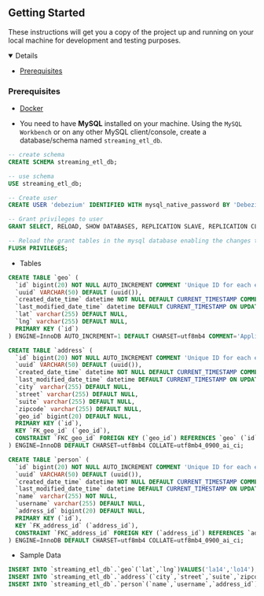 ## Getting Started

These instructions will get you a copy of the project up and running on your local machine for development and testing purposes.

<details open="open">
	<ul>
		<li><a href="#prerequisites">Prerequisites</a></li>
	</ul>
</details>

### Prerequisites

*	[Docker](https://docs.docker.com/)

*	You need to have **MySQL** installed on your machine. Using the `MySQL Workbench` or on any other MySQL client/console, create a database/schema named `streaming_etl_db`. 

~~~sql
-- create schema
CREATE SCHEMA streaming_etl_db;

-- use schema
USE streaming_etl_db;

-- Create user 
CREATE USER 'debezium' IDENTIFIED WITH mysql_native_password BY 'Debezium@123#';

-- Grant privileges to user
GRANT SELECT, RELOAD, SHOW DATABASES, REPLICATION SLAVE, REPLICATION CLIENT ON *.* TO 'debezium';

-- Reload the grant tables in the mysql database enabling the changes to take effect without reloading or restarting mysql service
FLUSH PRIVILEGES;
~~~

*	Tables

~~~sql
CREATE TABLE `geo` (
  `id` bigint(20) NOT NULL AUTO_INCREMENT COMMENT 'Unique ID for each entry.',
  `uuid` VARCHAR(50) DEFAULT (uuid()),
  `created_date_time` datetime NOT NULL DEFAULT CURRENT_TIMESTAMP COMMENT 'Field representing the date the entity containing the field was created.',
  `last_modified_date_time` datetime DEFAULT CURRENT_TIMESTAMP ON UPDATE CURRENT_TIMESTAMP ,
  `lat` varchar(255) DEFAULT NULL,
  `lng` varchar(255) DEFAULT NULL,
  PRIMARY KEY (`id`)
) ENGINE=InnoDB AUTO_INCREMENT=1 DEFAULT CHARSET=utf8mb4 COMMENT='Application Log.';
~~~

~~~sql
CREATE TABLE `address` (
  `id` bigint(20) NOT NULL AUTO_INCREMENT COMMENT 'Unique ID for each entry.',
  `uuid` VARCHAR(50) DEFAULT (uuid()),
  `created_date_time` datetime NOT NULL DEFAULT CURRENT_TIMESTAMP COMMENT 'Field representing the date the entity containing the field was created.',
  `last_modified_date_time` datetime DEFAULT CURRENT_TIMESTAMP ON UPDATE CURRENT_TIMESTAMP ,
  `city` varchar(255) DEFAULT NULL,
  `street` varchar(255) DEFAULT NULL,
  `suite` varchar(255) DEFAULT NULL,
  `zipcode` varchar(255) DEFAULT NULL,
  `geo_id` bigint(20) DEFAULT NULL,
  PRIMARY KEY (`id`),
  KEY `FK_geo_id` (`geo_id`),
  CONSTRAINT `FKC_geo_id` FOREIGN KEY (`geo_id`) REFERENCES `geo` (`id`)
) ENGINE=InnoDB DEFAULT CHARSET=utf8mb4 COLLATE=utf8mb4_0900_ai_ci;
~~~

~~~sql
CREATE TABLE `person` (
  `id` bigint(20) NOT NULL AUTO_INCREMENT COMMENT 'Unique ID for each entry.',
  `uuid` VARCHAR(50) DEFAULT (uuid()),
  `created_date_time` datetime NOT NULL DEFAULT CURRENT_TIMESTAMP COMMENT 'Field representing the date the entity containing the field was created.',
  `last_modified_date_time` datetime DEFAULT CURRENT_TIMESTAMP ON UPDATE CURRENT_TIMESTAMP ,
  `name` varchar(255) NOT NULL,
  `username` varchar(255) DEFAULT NULL,
  `address_id` bigint(20) DEFAULT NULL,
  PRIMARY KEY (`id`),
  KEY `FK_address_id` (`address_id`),
  CONSTRAINT `FKC_address_id` FOREIGN KEY (`address_id`) REFERENCES `address` (`id`)
) ENGINE=InnoDB DEFAULT CHARSET=utf8mb4 COLLATE=utf8mb4_0900_ai_ci;
~~~

*	Sample Data

~~~sql
INSERT INTO `streaming_etl_db`.`geo`(`lat`,`lng`)VALUES('la14','lo14');
INSERT INTO `streaming_etl_db`.`address`(`city`,`street`,`suite`,`zipcode`,`geo_id`)VALUES('c14','s14','su14','z14',1);
INSERT INTO `streaming_etl_db`.`person`(`name`,`username`,`address_id`)VALUES('d14','dbz14','1');
~~~
